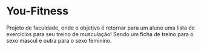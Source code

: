 # You-Fitness
Projeto de faculdade, onde o objetivo é retornar para um aluno uma lista de exercícios para seu treino de musculação!
Sendo um ficha de treino para o sexo mascul e  outra para o sexo feminino.

